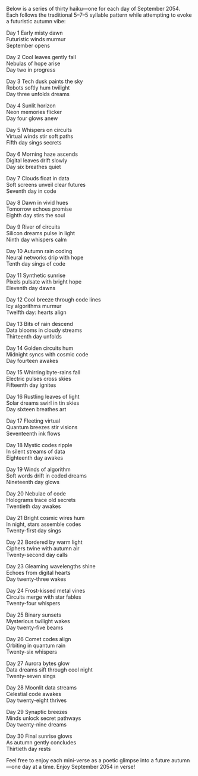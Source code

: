 Below is a series of thirty haiku—one for each day of September 2054. Each follows the traditional 5–7–5 syllable pattern while attempting to evoke a futuristic autumn vibe:

Day 1
Early misty dawn  
Futuristic winds murmur  
September opens

Day 2
Cool leaves gently fall  
Nebulas of hope arise  
Day two in progress

Day 3
Tech dusk paints the sky  
Robots softly hum twilight  
Day three unfolds dreams

Day 4
Sunlit horizon  
Neon memories flicker  
Day four glows anew

Day 5
Whispers on circuits  
Virtual winds stir soft paths  
Fifth day sings secrets

Day 6
Morning haze ascends  
Digital leaves drift slowly  
Day six breathes quiet

Day 7
Clouds float in data  
Soft screens unveil clear futures  
Seventh day in code

Day 8
Dawn in vivid hues  
Tomorrow echoes promise  
Eighth day stirs the soul

Day 9
River of circuits  
Silicon dreams pulse in light  
Ninth day whispers calm

Day 10
Autumn rain coding  
Neural networks drip with hope  
Tenth day sings of code

Day 11
Synthetic sunrise  
Pixels pulsate with bright hope  
Eleventh day dawns

Day 12
Cool breeze through code lines  
Icy algorithms murmur  
Twelfth day: hearts align

Day 13
Bits of rain descend  
Data blooms in cloudy streams  
Thirteenth day unfolds

Day 14
Golden circuits hum  
Midnight syncs with cosmic code  
Day fourteen awakes

Day 15
Whirring byte-rains fall  
Electric pulses cross skies  
Fifteenth day ignites

Day 16
Rustling leaves of light  
Solar dreams swirl in tin skies  
Day sixteen breathes art

Day 17
Fleeting virtual  
Quantum breezes stir visions  
Seventeenth ink flows

Day 18
Mystic codes ripple  
In silent streams of data  
Eighteenth day awakes

Day 19
Winds of algorithm  
Soft words drift in coded dreams  
Nineteenth day glows

Day 20
Nebulae of code  
Holograms trace old secrets  
Twentieth day awakes

Day 21
Bright cosmic wires hum  
In night, stars assemble codes  
Twenty-first day sings

Day 22
Bordered by warm light  
Ciphers twine with autumn air  
Twenty-second day calls

Day 23
Gleaming wavelengths shine  
Echoes from digital hearts  
Day twenty-three wakes

Day 24
Frost-kissed metal vines  
Circuits merge with star fables  
Twenty-four whispers

Day 25
Binary sunsets  
Mysterious twilight wakes  
Day twenty-five beams

Day 26
Comet codes align  
Orbiting in quantum rain  
Twenty-six whispers

Day 27
Aurora bytes glow  
Data dreams sift through cool night  
Twenty-seven sings

Day 28
Moonlit data streams  
Celestial code awakes  
Day twenty-eight thrives

Day 29
Synaptic breezes  
Minds unlock secret pathways  
Day twenty-nine dreams

Day 30
Final sunrise glows  
As autumn gently concludes  
Thirtieth day rests

Feel free to enjoy each mini-verse as a poetic glimpse into a future autumn—one day at a time. Enjoy September 2054 in verse!
